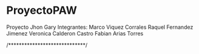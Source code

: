 # ProyectoPAW
Proyecto Jhon Gary
Integrantes:
Marco Viquez Corrales
Raquel Fernandez Jimenez
Veronica Calderon Castro
Fabian Arias Torres

/*****************************/

